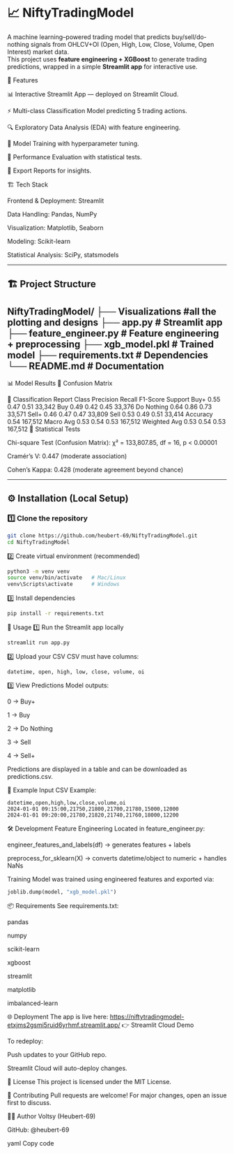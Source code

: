 # 📈 NiftyTradingModel  

A machine learning–powered trading model that predicts buy/sell/do-nothing signals from OHLCV+OI (Open, High, Low, Close, Volume, Open Interest) market data.  
This project uses **feature engineering + XGBoost** to generate trading predictions, wrapped in a simple **Streamlit app** for interactive use.  

🚀 Features

📊 Interactive Streamlit App — deployed on Streamlit Cloud.

⚡ Multi-class Classification Model predicting 5 trading actions.

🔍 Exploratory Data Analysis (EDA) with feature engineering.

🧠 Model Training with hyperparameter tuning.

🧪 Performance Evaluation with statistical tests.

📑 Export Reports for insights.

🏗️ Tech Stack

Frontend & Deployment: Streamlit

Data Handling: Pandas, NumPy

Visualization: Matplotlib, Seaborn

Modeling: Scikit-learn

Statistical Analysis: SciPy, statsmodels


--- 

## 🏗️ Project Structure
NiftyTradingModel/
├── Visualizations #all the plotting and designs
├── app.py # Streamlit app
├── feature_engineer.py # Feature engineering + preprocessing
├── xgb_model.pkl # Trained model
├── requirements.txt # Dependencies
└── README.md # Documentation
---
📊 Model Results
🔹 Confusion Matrix

🔹 Classification Report
Class	Precision	Recall	F1-Score	Support
Buy+	0.55	0.47	0.51	33,342
Buy	0.49	0.42	0.45	33,376
Do Nothing	0.64	0.86	0.73	33,571
Sell+	0.46	0.47	0.47	33,809
Sell	0.53	0.49	0.51	33,414
Accuracy			0.54	167,512
Macro Avg	0.53	0.54	0.53	167,512
Weighted Avg	0.53	0.54	0.53	167,512
🔹 Statistical Tests

Chi-square Test (Confusion Matrix): χ² = 133,807.85, df = 16, p < 0.00001

Cramér’s V: 0.447 (moderate association)

Cohen’s Kappa: 0.428 (moderate agreement beyond chance)

---

## ⚙️ Installation (Local Setup)  

### 1️⃣ Clone the repository  
```bash
git clone https://github.com/heubert-69/NiftyTradingModel.git
cd NiftyTradingModel
```
2️⃣ Create virtual environment (recommended)
```bash
python3 -m venv venv
source venv/bin/activate   # Mac/Linux
venv\Scripts\activate      # Windows
```
3️⃣ Install dependencies
```bash
pip install -r requirements.txt
```
🚀 Usage
1️⃣ Run the Streamlit app locally
```bash
streamlit run app.py
```
2️⃣ Upload your CSV
CSV must have columns:

```arduino
datetime, open, high, low, close, volume, oi
```
3️⃣ View Predictions
Model outputs:

0 → Buy+

1 → Buy

2 → Do Nothing

3 → Sell

4 → Sell+

Predictions are displayed in a table and can be downloaded as predictions.csv.

📂 Example Input
CSV Example:

```csv
datetime,open,high,low,close,volume,oi
2024-01-01 09:15:00,21750,21800,21700,21780,15000,12000
2024-01-01 09:20:00,21780,21820,21740,21760,18000,12200
```
🛠️ Development
Feature Engineering
Located in feature_engineer.py:

engineer_features_and_labels(df) → generates features + labels

preprocess_for_sklearn(X) → converts datetime/object to numeric + handles NaNs

Training
Model was trained using engineered features and exported via:

```python
joblib.dump(model, "xgb_model.pkl")
```

📦 Requirements
See requirements.txt:

pandas

numpy

scikit-learn

xgboost

streamlit

matplotlib

imbalanced-learn

🌐 Deployment
The app is live here: https://niftytradingmodel-etxjms2gsmi5ruid6yrhmf.streamlit.app/
👉 Streamlit Cloud Demo

To redeploy:

Push updates to your GitHub repo.

Streamlit Cloud will auto-deploy changes.

📜 License
This project is licensed under the MIT License.

🤝 Contributing
Pull requests are welcome! For major changes, open an issue first to discuss.

👨‍💻 Author
Voltsy (Heubert-69)

GitHub: @heubert-69

yaml
Copy code
